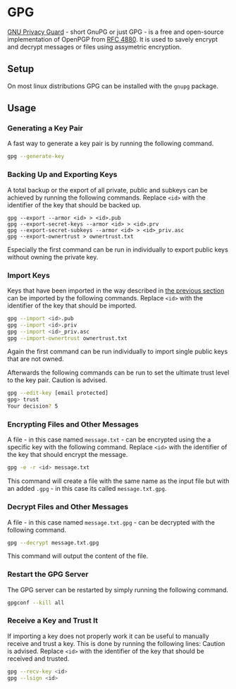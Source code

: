 # GPG

[GNU Privacy Guard](https://gnupg.org/) - short GnuPG or just GPG - is a free and open-source
implementation of OpenPGP from [RFC 4880](https://datatracker.ietf.org/doc/html/rfc4880).
It is used to savely encrypt and decrypt messages or files using assymetric encryption.

## Setup

On most linux distributions GPG can be installed with the `gnupg` package.

## Usage

### Generating a Key Pair

A fast way to generate a key pair is by running the following command.

```sh
gpg --generate-key
```

### Backing Up and Exporting Keys

A total backup or the export of all private, public and subkeys can be achieved by running the
following commands.
Replace `<id>` with the identifier of the key that should be backed up.

```
gpg --export --armor <id> > <id>.pub
gpg --export-secret-keys --armor <id> > <id>.prv
gpg --export-secret-subkeys --armor <id> > <id>_priv.asc
gpg --export-ownertrust > ownertrust.txt
```

Especially the first command can be run in individually to export public keys without owning the
private key.

### Import Keys

Keys that have been imported in the way described in
[the previous section](#backing-up-and-exporting-keys) can be imported by the following commands.
Replace `<id>` with the identifier of the key that should be imported.

```sh
gpg --import <id>.pub
gpg --import <id>.priv
gpg --import <id>_priv.asc
gpg --import-ownertrust ownertrust.txt
```

Again the first command can be run individually to import single public keys that are not owned.

Afterwards the following commands can be run to set the ultimate trust level to the key pair.
Caution is advised.

```sh
gpg --edit-key [email protected]
gpg> trust
Your decision? 5
```

### Encrypting Files and Other Messages

A file - in this case named `message.txt` - can be encrypted using the a specific key with the
following command.
Replace `<id>` with the identifier of the key that should encrypt the message.

```sh
gpg -e -r <id> message.txt
```

This command will create a file with the same name as the input file but with an added `.gpg` - in
this case its called `message.txt.gpg`.

### Decrypt Files and Other Messages

A file - in this case named `message.txt.gpg` - can be decrypted with the following command.

```sh
gpg --decrypt message.txt.gpg
```

This command will output the content of the file.

### Restart the GPG Server

The GPG server can be restarted by simply running the following command.

```sh
gpgconf --kill all
```

### Receive a Key and Trust It

If importing a key does not properly work it can be useful to manually receive and trust a key.
This is done by running the following lines:
Caution is advised.
Replace `<id>` with the identifier of the key that should be received and trusted.

```sh
gpg --recv-key <id>
gpg --lsign <id>
```

